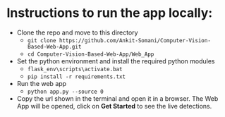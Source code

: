 # Instructions to run the app locally: #
* Clone the repo and move to this directory
  * `git clone https://github.com/Ankit-Somani/Computer-Vision-Based-Web-App.git`
  * `cd Computer-Vision-Based-Web-App/Web_App`
* Set the python environment and install the required python modules
  * `flask_env\scripts\activate.bat`
  * `pip install -r requirements.txt`
* Run the web app
  * `python app.py --source 0`
* Copy the url shown in the terminal and open it in a browser. The Web App will be opened, click on **Get Started** to see the live detections.
